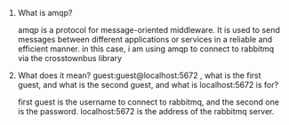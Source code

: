 1. What is amqp?

    amqp is a protocol for message-oriented middleware. It is used to send messages between different applications or services in a reliable and efficient manner. in this case, i am using amqp to connect to rabbitmq via the crosstownbus library

2. What does it mean? guest:guest@localhost:5672 , what is the first guest, and what
is the second guest, and what is localhost:5672 is for?

    first guest is the username to connect to rabbitmq, and the second one is the password. localhost:5672 is the address of the rabbitmq server.
